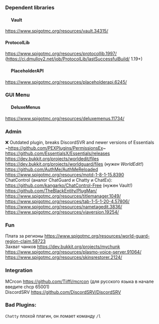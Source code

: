 ### Dependent libraries
#### <img src="https://i.imgur.com/soNL4fA.png" width="15px"> Vault
https://www.spigotmc.org/resources/vault.34315/

#### ProtocolLib
https://www.spigotmc.org/resources/protocollib.1997/ (https://ci.dmulloy2.net/job/ProtocolLib/lastSuccessfulBuild/ 1.19+)

#### <img src="https://i.imgur.com/ghnxXsv.png" width="15px"> PlaceholderAPI
https://www.spigotmc.org/resources/placeholderapi.6245/

### GUI Menu
#### <img src="https://i.imgur.com/jvb2fCu.png" width="15px"> DeluxeMenus
https://www.spigotmc.org/resources/deluxemenus.11734/

### Admin
❌ Outdated plugin, breaks DiscordSVR and newer versions of Essentials ~https://github.com/PEXPlugins/PermissionsEx~
<br>
https://github.com/EssentialsX/Essentials/releases
<br>
https://dev.bukkit.org/projects/worldedit/files
<br>
https://dev.bukkit.org/projects/worldguard/files (*нужен WorldEdit!*)
<br>
https://github.com/AuthMe/AuthMeReloaded
<br>
https://www.spigotmc.org/resources/motd-1-8-1-15.8390
<br>
ChatControl (аналог ChatGuard и Chatty и ChatEx): https://github.com/kangarko/ChatControl-Free (нужен Vault!)
<br>
https://github.com/TheBlackEntity/PlugMan/
<br>
https://www.spigotmc.org/resources/titlemanager.1049/
<br>
https://www.spigotmc.org/resources/tab-1-5-1-20-4.57806/
<br>
https://www.spigotmc.org/resources/nametagedit.3836/
<br>
https://www.spigotmc.org/resources/viaversion.19254/

### Fun
Плата за регионы https://www.spigotmc.org/resources/world-guard-region-claim.58723
<br>
Захват чанков https://dev.bukkit.org/projects/mychunk
<br>
https://www.spigotmc.org/resources/plasmo-voice-server.91064/
<br>
https://www.spigotmc.org/resources/skinsrestorer.2124/

### Integration
MCrcon https://github.com/Tiiffi/mcrcon (для русского языка в начале введите chcp 65001)
<br>
DiscordSRV https://github.com/DiscordSRV/DiscordSRV

### Bad Plugins:
`Chatty` плохой плагин, он ломает команду `/l`
